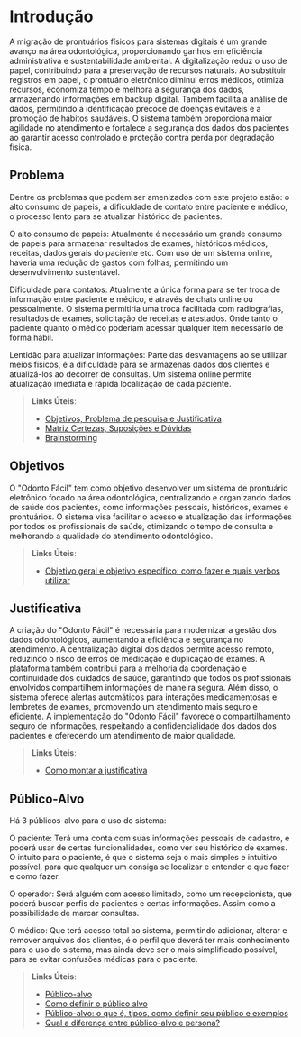 # Introdução

A migração de prontuários físicos para sistemas digitais é um grande avanço na área odontológica, proporcionando ganhos em eficiência administrativa e sustentabilidade ambiental. A digitalização reduz o uso de papel, contribuindo para a preservação de recursos naturais. Ao substituir registros em papel, o prontuário eletrônico diminui erros médicos, otimiza recursos, economiza tempo e melhora a segurança dos dados, armazenando informações em backup digital. Também facilita a análise de dados, permitindo a identificação precoce de doenças evitáveis e a promoção de hábitos saudáveis. O sistema também proporciona maior agilidade no atendimento e fortalece a segurança dos dados dos pacientes ao garantir acesso controlado e proteção contra perda por degradação física.

## Problema

Dentre os problemas que podem ser amenizados com este projeto estão: o alto consumo de papeis, a dificuldade de contato entre paciente e médico, o processo lento para se atualizar histórico de pacientes.

O alto consumo de papeis: Atualmente é necessário um grande consumo de papeis para armazenar resultados de exames, históricos médicos, receitas, dados gerais do paciente etc. Com uso de um sistema online, haveria uma redução de gastos com folhas, permitindo um desenvolvimento sustentável.

Dificuldade para contatos: Atualmente a única forma para se ter troca de informação entre paciente e médico, é através de chats online ou pessoalmente. O sistema permitiria uma troca facilitada com radiografias, resultados de exames, solicitação de receitas e atestados. Onde tanto o paciente quanto o médico poderiam acessar qualquer item necessário de forma hábil.

Lentidão para atualizar informações: Parte das desvantagens ao se utilizar meios físicos, é a dificuldade para se armazenas dados dos clientes e atualizá-los ao decorrer de consultas. Um sistema online permite atualização imediata e rápida localização de cada paciente.

> **Links Úteis**:
> - [Objetivos, Problema de pesquisa e Justificativa](https://medium.com/@versioparole/objetivos-problema-de-pesquisa-e-justificativa-c98c8233b9c3)
> - [Matriz Certezas, Suposições e Dúvidas](https://medium.com/educa%C3%A7%C3%A3o-fora-da-caixa/matriz-certezas-suposi%C3%A7%C3%B5es-e-d%C3%BAvidas-fa2263633655)
> - [Brainstorming](https://www.euax.com.br/2018/09/brainstorming/)

## Objetivos

O "Odonto Fácil" tem como objetivo desenvolver um sistema de prontuário eletrônico focado na área odontológica, centralizando e organizando dados de saúde dos pacientes, como informações pessoais, históricos, exames e prontuários. O sistema visa facilitar o acesso e atualização das informações por todos os profissionais de saúde, otimizando o tempo de consulta e melhorando a qualidade do atendimento odontológico.
 
> **Links Úteis**:
> - [Objetivo geral e objetivo específico: como fazer e quais verbos utilizar](https://blog.mettzer.com/diferenca-entre-objetivo-geral-e-objetivo-especifico/)

## Justificativa

A criação do "Odonto Fácil" é necessária para modernizar a gestão dos dados odontológicos, aumentando a eficiência e segurança no atendimento. A centralização digital dos dados permite acesso remoto, reduzindo o risco de erros de medicação e duplicação de exames. A plataforma também contribui para a melhoria da coordenação e continuidade dos cuidados de saúde, garantindo que todos os profissionais envolvidos compartilhem informações de maneira segura. Além disso, o sistema oferece alertas automáticos para interações medicamentosas e lembretes de exames, promovendo um atendimento mais seguro e eficiente. A implementação do "Odonto Fácil" favorece o compartilhamento seguro de informações, respeitando a confidencialidade dos dados dos pacientes e oferecendo um atendimento de maior qualidade.

> **Links Úteis**:
> - [Como montar a justificativa](https://guiadamonografia.com.br/como-montar-justificativa-do-tcc/)

## Público-Alvo

Há 3 públicos-alvo para o uso do sistema:

O paciente: Terá uma conta com suas informações pessoais de cadastro, e poderá usar de certas funcionalidades, como ver seu histórico de exames. O intuito para o paciente, é que o sistema seja o mais simples e intuitivo possível, para que qualquer um consiga se localizar e entender o que fazer e como fazer.

O operador: Será alguém com acesso limitado, como um recepcionista, que poderá buscar perfis de pacientes e certas informações. Assim como a possibilidade de marcar consultas. 

O médico: Que terá acesso total ao sistema, permitindo adicionar, alterar e remover arquivos dos clientes, é o perfil que deverá ter mais conhecimento para o uso do sistema, mas ainda deve ser o mais simplificado possível, para se evitar confusões médicas para o paciente.


> **Links Úteis**:
> - [Público-alvo](https://blog.hotmart.com/pt-br/publico-alvo/)
> - [Como definir o público alvo](https://exame.com/pme/5-dicas-essenciais-para-definir-o-publico-alvo-do-seu-negocio/)
> - [Público-alvo: o que é, tipos, como definir seu público e exemplos](https://klickpages.com.br/blog/publico-alvo-o-que-e/)
> - [Qual a diferença entre público-alvo e persona?](https://rockcontent.com/blog/diferenca-publico-alvo-e-persona/)

